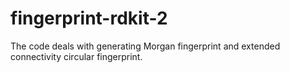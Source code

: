 # fingerprint-rdkit-2

The code deals with generating Morgan fingerprint and extended connectivity circular fingerprint.
